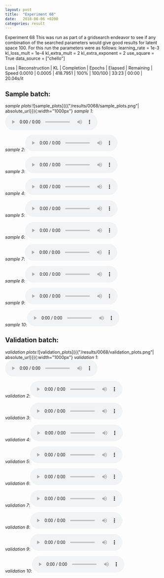 ```yaml
---
layout: post
title:  "Experiment 68"
date:   2018-06-06 +0200
categories: result
---
```

Experiment 68
This was run as part of a gridsearch endeavor to see if any combination of the searched parameters would give good results for latent space 100.
For this run the parameters were as follows:
learning_rate = 1e-3
kl_loss_mult = 1e-4
kl_extra_mult = 2
kl_extra_exponent = 2
use_square = True
data_source = ["chello"]

Loss | Reconstruction | KL | Completion | Epochs | Elapsed | Remaining | Speed
0.0010 | 0.0005 | 418.7951 | 100% | 100/100 | 33:23 | 00:00 | 20.04s/it



## **Sample batch**:
_sample plots_:![sample_plots]({{"/results/0068/sample_plots.png"| absolute_url}}){:width="1000px"}
_sample 1_:<audio src="/ResultsOverview/results/0068/sample_1.wav" controls preload></audio>

_sample 2_:<audio src="/ResultsOverview/results/0068/sample_2.wav" controls preload></audio>

_sample 3_:<audio src="/ResultsOverview/results/0068/sample_3.wav" controls preload></audio>

_sample 4_:<audio src="/ResultsOverview/results/0068/sample_4.wav" controls preload></audio>

_sample 5_:<audio src="/ResultsOverview/results/0068/sample_5.wav" controls preload></audio>

_sample 6_:<audio src="/ResultsOverview/results/0068/sample_6.wav" controls preload></audio>

_sample 7_:<audio src="/ResultsOverview/results/0068/sample_7.wav" controls preload></audio>

_sample 8_:<audio src="/ResultsOverview/results/0068/sample_8.wav" controls preload></audio>

_sample 9_:<audio src="/ResultsOverview/results/0068/sample_9.wav" controls preload></audio>

_sample 10_:<audio src="/ResultsOverview/results/0068/sample_10.wav" controls preload></audio>

## **Validation batch**:
_validation plots_:![validation_plots]({{"/results/0068/validation_plots.png"| absolute_url}}){:width="1000px"}
_validation 1_:<audio src="/ResultsOverview/results/0068/validation_1.wav" controls preload></audio>

_validation 2_:<audio src="/ResultsOverview/results/0068/validation_2.wav" controls preload></audio>

_validation 3_:<audio src="/ResultsOverview/results/0068/validation_3.wav" controls preload></audio>

_validation 4_:<audio src="/ResultsOverview/results/0068/validation_4.wav" controls preload></audio>

_validation 5_:<audio src="/ResultsOverview/results/0068/validation_5.wav" controls preload></audio>

_validation 6_:<audio src="/ResultsOverview/results/0068/validation_6.wav" controls preload></audio>

_validation 7_:<audio src="/ResultsOverview/results/0068/validation_7.wav" controls preload></audio>

_validation 8_:<audio src="/ResultsOverview/results/0068/validation_8.wav" controls preload></audio>

_validation 9_:<audio src="/ResultsOverview/results/0068/validation_9.wav" controls preload></audio>

_validation 10_:<audio src="/ResultsOverview/results/0068/validation_10.wav" controls preload></audio>
